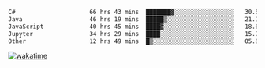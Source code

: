 <!--START_SECTION:waka-->

```txt
C#                     66 hrs 43 mins  ███████▓░░░░░░░░░░░░░░░░░   30.53 %
Java                   46 hrs 19 mins  █████▒░░░░░░░░░░░░░░░░░░░   21.19 %
JavaScript             40 hrs 45 mins  ████▓░░░░░░░░░░░░░░░░░░░░   18.64 %
Jupyter                34 hrs 29 mins  ████░░░░░░░░░░░░░░░░░░░░░   15.78 %
Other                  12 hrs 49 mins  █▒░░░░░░░░░░░░░░░░░░░░░░░   05.87 %
```

<!--END_SECTION:waka-->
[![wakatime](https://wakatime.com/badge/user/6c2f442e-41b4-42e3-bc06-d5d8203ad1da.svg)](https://wakatime.com/@6c2f442e-41b4-42e3-bc06-d5d8203ad1da)
